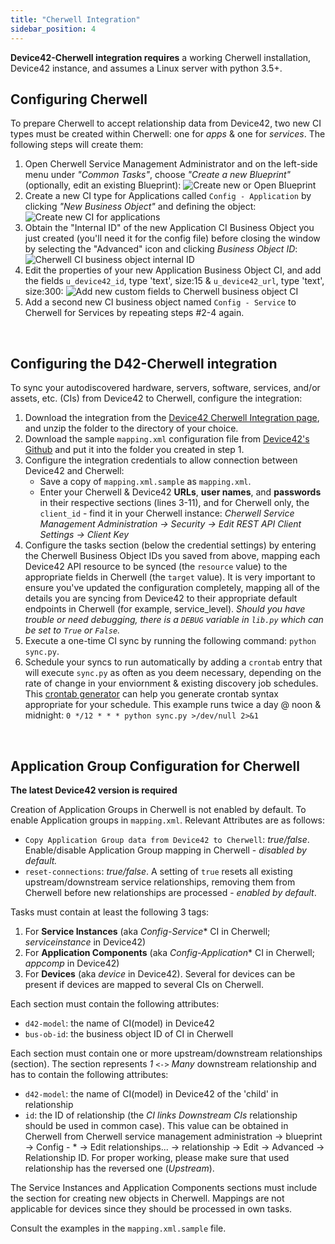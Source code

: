 ```yaml
---
title: "Cherwell Integration"
sidebar_position: 4
---
```


**Device42-Cherwell integration requires** a working Cherwell installation, Device42 instance, and assumes a Linux server with python 3.5+.

## Configuring Cherwell

To prepare Cherwell to accept relationship data from Device42, two new CI types must be created within Cherwell: one for _apps_ & one for _services_. The following steps will create them:

1. Open Cherwell Service Management Administrator and on the left-side menu under _"Common Tasks"_, choose _"Create a new Blueprint"_ (optionally, edit an existing Blueprint): ![Create new or Open Blueprint](/assets/images/create_open_blueprint.png)
2. Create a new CI type for Applications called `Config - Application` by clicking _"New Business Object"_ and defining the object: ![Create new CI for applications](/assets/images/Create_application_CI_business_object_properties.png)
3. Obtain the "Internal ID" of the new Application CI Business Object you just created (you'll need it for the config file) before closing the window by selecting the "Advanced" icon and clicking _Business Object ID_: ![Cherwell CI business object internal ID](/assets/images/Obtain_Cherwell_internal_ID_application_CI.png)
4. Edit the properties of your new Application Business Object CI, and add the fields `u_device42_id`, type 'text', size:15 & `u_device42_url`, type 'text', size:300: ![Add new custom fields to Cherwell business object CI](/assets/images/add_fields_to_new_Cherwell_business_object_CI.png)
5. Add a second new CI business object named `Config - Service` to Cherwell for Services by repeating steps #2-4 again.

 

## Configuring the D42-Cherwell integration

To sync your autodiscovered hardware, servers, software, services, and/or assets, etc. (CIs) from Device42 to Cherwell, configure the integration:

1. Download the integration from the [Device42 Cherwell Integration page](https://www.device42.com/integrations/cherwell/), and unzip the folder to the directory of your choice.
2. Download the sample `mapping.xml` configuration file from [Device42's Github](https://github.com/device42/cherwell_device42_sync/blob/master/mapping.xml.sample) and put it into the folder you created in step 1.
3. Configure the integration credentials to allow connection between Device42 and Cherwell:
    - Save a copy of `mapping.xml.sample` as `mapping.xml`.
    - Enter your Cherwell & Device42 **URLs**, **user names**, and **passwords** in their respective sections (lines 3-11), and for Cherwell only, the `client_id` - find it in your Cherwell instance: _Cherwell Service Management Administration -> Security -> Edit REST API Client Settings -> Client Key_
4. Configure the tasks section (below the credential settings) by entering the Cherwell Business Object IDs you saved from above, mapping each Device42 API resource to be synced (the `resource` value) to the appropriate fields in Cherwell (the `target` value). It is very important to ensure you've updated the configuration completely, mapping all of the details you are syncing from Device42 to their appropriate default endpoints in Cherwell (for example, service\_level). _Should you have trouble or need debugging, there is a `DEBUG` variable in `lib.py` which can be set to `True` or `False`._
5. Execute a one-time CI sync by running the following command: `python sync.py`.
6. Schedule your syncs to run automatically by adding a `crontab` entry that will execute `sync.py` as often as you deem necessary, depending on the rate of change in your enviornment & existing discovery job schedules. This [crontab generator](https://crontab-generator.org/) can help you generate crontab syntax appropriate for your schedule. This example runs twice a day @ noon & midnight: `0 */12 * * * python sync.py >/dev/null 2>&1`

 

## Application Group Configuration for Cherwell

**The latest Device42 version is required**

Creation of Application Groups in Cherwell is not enabled by default. To enable Application groups in `mapping.xml`. Relevant Attributes are as follows:

- `Copy Application Group data from Device42 to Cherwell`: _true/false_. Enable/disable Application Group mapping in Cherwell - _disabled by default._
- `reset-connections`: _true/false_. A setting of `true` resets all existing upstream/downstream service relationships, removing them from Cherwell before new relationships are processed - _enabled by default_.

Tasks must contain at least the following 3 tags:

1. For **Service Instances** (aka _Config-Service_\* CI in Cherwell; _serviceinstance_ in Device42)
2. For **Application Components** (aka _Config-Application_\* CI in Cherwell; _appcomp_ in Device42)
3. For **Devices** (aka _device_ in Device42). Several for devices can be present if devices are mapped to several CIs on Cherwell.

Each section must contain the following attributes:

- `d42-model`: the name of CI(model) in Device42
- `bus-ob-id`: the business object ID of CI in Cherwell

Each section must contain one or more upstream/downstream relationships (section). The section represents _1 `<->` Many_ downstream relationship and has to contain the following attributes:

- `d42-model`: the name of CI(model) in Device42 of the 'child' in relationship
- `id`: the ID of relationship (the _CI links Downstream CIs_ relationship should be used in common case). This value can be obtained in Cherwell from Cherwell service management administration -> blueprint -> Config - \* -> Edit relationships... -> relationship -> Edit -> Advanced -> Relationship ID. For proper working, please make sure that used relationship has the reversed one (_Upstream_).

The Service Instances and Application Components sections must include the section for creating new objects in Cherwell. Mappings are not applicable for devices since they should be processed in own tasks.

Consult the examples in the `mapping.xml.sample` file.
